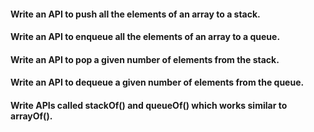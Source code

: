 #### Write an API to push all the elements of an array to a stack.

#### Write an API to enqueue all the elements of an array to a queue.

#### Write an API to pop a given number of elements from the stack.

#### Write an API to dequeue a given number of elements from the queue.

#### Write APIs called stackOf() and queueOf() which works similar to arrayOf().

